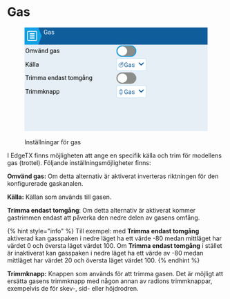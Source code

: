 # Gas

<figure><img src="../../../../.gitbook/assets/throttle.png" alt=""><figcaption><p>Inställningar för gas</p></figcaption></figure>

I EdgeTX finns möjligheten att ange en specifik källa och trim för modellens gas (trottel). Följande inställningsmöjligheter finns:

**Omvänd gas:** Om detta alternativ är aktiverat inverteras riktningen för den konfigurerade gaskanalen.

**Källa:** Källan som används till gasen.

**Trimma endast tomgång**: Om detta alternativ är aktiverat kommer gastrimmen endast att påverka den nedre delen av gasens omfång.

{% hint style="info" %}
Till exempel: med **Trimma endast tomgång** aktiverad kan gasspaken i nedre läget ha ett värde -80 medan mittläget har värdet 0 och översta läget värdet 100. Om **Trimma endast tomgång** i stället är inaktiverat kan gasspaken i nedre läget ha ett värde av -80 medan mittläget har värdet 20 och översta läget värdet 100.&#x20;
{% endhint %}

**Trimmknapp:** Knappen som används för att trimma gasen. Det är möjligt att ersätta gasens trimmknapp med någon annan av radions trimmknappar, exempelvis de för skev-, sid- eller höjdrodren.
